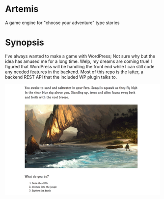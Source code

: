 # Artemis

A game engine for "choose your adventure" type stories

# Synopsis

I've always wanted to make a game with WordPress; Not sure why but the idea has amused me for a long time.
Welp, my dreams are coming true! I figured that WordPress will be handling the front end while I can still
code any needed features in the backend. Most of this repo is the latter, a backend REST API that the
included WP plugin talks to.

![A screenshot of the front end](images/FrontEnd_ScreenShot.png "WordPress ScreenShot")

